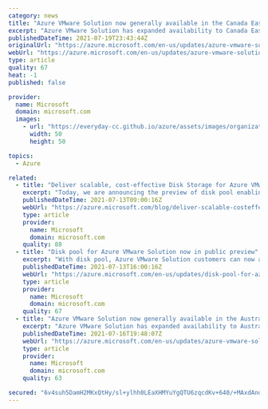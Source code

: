 ```yaml
---
category: news
title: "Azure VMware Solution now generally available in the Canada East region"
excerpt: "Azure VMware Solution has expanded availability to Canada East. With this release Canada East is now the second region within the Canadian sovereign area to become available (joining Canada Central). "
publishedDateTime: 2021-07-19T23:43:44Z
originalUrl: "https://azure.microsoft.com/en-us/updates/azure-vmware-solution-now-generally-available-in-the-canada-east-region/"
webUrl: "https://azure.microsoft.com/en-us/updates/azure-vmware-solution-now-generally-available-in-the-canada-east-region/"
type: article
quality: 67
heat: -1
published: false

provider:
  name: Microsoft
  domain: microsoft.com
  images:
    - url: "https://everyday-cc.github.io/azure/assets/images/organizations/microsoft.com-50x50.jpg"
      width: 50
      height: 50

topics:
  - Azure

related:
  - title: "Deliver scalable, cost-effective Disk Storage for Azure VMware Solution"
    excerpt: "Today, we are announcing the preview of disk pool enabling Azure Disk Storage as a persistent storage option for Azure VMware Solution. With this announcement, you can gain flexibility for your data needs with scalable and cost-effective cloud storage for VMware workloads running on Azure."
    publishedDateTime: 2021-07-13T09:00:16Z
    webUrl: "https://azure.microsoft.com/blog/deliver-scalable-costeffective-disk-storage-for-azure-vmware-solution/"
    type: article
    provider:
      name: Microsoft
      domain: microsoft.com
    quality: 88
  - title: "Disk pool for Azure VMware Solution now in public preview"
    excerpt: "With disk pool, Azure VMware Solution customers can now access Azure Disk Storage for high-performance, durable block storage. Customer can scale their storage independent of compute and handle their growing data needs more cost-effectively."
    publishedDateTime: 2021-07-13T16:00:16Z
    webUrl: "https://azure.microsoft.com/en-us/updates/disk-pool-for-azure-vmware-solution-now-in-public-preview/"
    type: article
    provider:
      name: Microsoft
      domain: microsoft.com
    quality: 67
  - title: "Azure VMware Solution now generally available in the Australia Southeast region"
    excerpt: "Azure VMware Solution has expanded availability to Australia Southeast. With this release Australia Southeast is now the second region within the Australian sovereign area to become available (joining Australia East). "
    publishedDateTime: 2021-07-16T19:48:07Z
    webUrl: "https://azure.microsoft.com/en-us/updates/azure-vmware-solution-now-generally-available-in-the-australia-southeast-region/"
    type: article
    provider:
      name: Microsoft
      domain: microsoft.com
    quality: 63

secured: "6v4suh5DamH2MKxQtHy/sl+ylhh0LEaXHMYuYgQTU6zqcdKv+640/+MAxdAndyaMKKjzlRgw/ZgiE/r1pCNg+pfAE4wMdkkHL+GxnVC8lYBEjbch7bAlIASX07FIPEYX+ISjBL3JGTc19uc/rPQ5ibyQm4kp7+9JuTyiug4lm/HnlUXgglHMdUwuorzSZaA6EG/r0oBH1qWjUrXghvUcq7z7uQ325rWYJbo5wgNVwWEysJXWhM5KDX/uWiYNnWUk56uLpKBBCia/9zgtyv6uO9MtDmIh6gd+9f6eNmAzS79/+0/9dK32UQa4xm6hqTRmZ+U8QodZhlRv+8BvolWcgRPadJrx1J2mBlhVKc0G/jM=;3GKFP4/ZJ4fScZ3jx49Uwg=="
---
```


